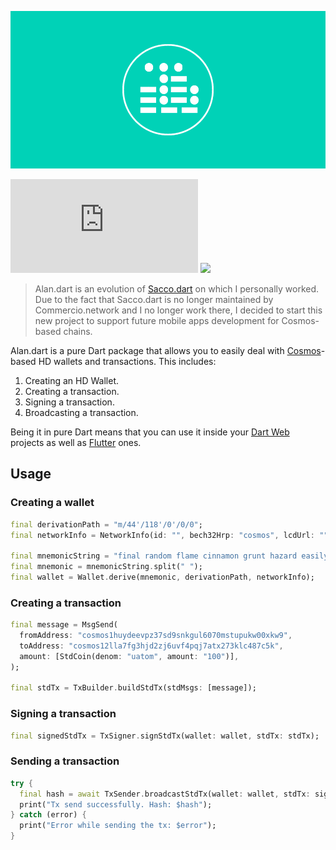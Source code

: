![](.img/logo.jpg)

![Travis (.org)](https://img.shields.io/travis/alan-sdk/alan.dart)
![](https://img.shields.io/badge/compatible-flutter-blue)

> Alan.dart is an evolution of [Sacco.dart](https://github.com/commercionetwork/sacco.dart) on which I personally worked. Due to the fact that Sacco.dart is no longer maintained by Commercio.network and I no longer work there, I decided to start this new project to support future mobile apps development for Cosmos-based chains. 

Alan.dart is a pure Dart package that allows you to easily deal with [Cosmos](https://cosmos.network)-based HD wallets 
and transactions. This includes: 

1. Creating an HD Wallet. 
2. Creating a transaction. 
3. Signing a transaction. 
4. Broadcasting a transaction.

Being it in pure Dart means that you can use it inside your [Dart Web](https://dart.dev/web) projects 
as well as [Flutter](https://flutter.dev) ones.

## Usage 
### Creating a wallet
```dart
final derivationPath = "m/44'/118'/0'/0/0";
final networkInfo = NetworkInfo(id: "", bech32Hrp: "cosmos", lcdUrl: "");

final mnemonicString = "final random flame cinnamon grunt hazard easily mutual resist pond solution define knife female tongue crime atom jaguar alert library best forum lesson rigid";
final mnemonic = mnemonicString.split(" ");
final wallet = Wallet.derive(mnemonic, derivationPath, networkInfo);
```

### Creating a transaction
```dart
final message = MsgSend(
  fromAddress: "cosmos1huydeevpz37sd9snkgul6070mstupukw00xkw9",
  toAddress: "cosmos12lla7fg3hjd2zj6uvf4pqj7atx273klc487c5k",
  amount: [StdCoin(denom: "uatom", amount: "100")],
);

final stdTx = TxBuilder.buildStdTx(stdMsgs: [message]);
``` 

### Signing a transaction
```dart
final signedStdTx = TxSigner.signStdTx(wallet: wallet, stdTx: stdTx);
```

### Sending a transaction
```dart
try {
  final hash = await TxSender.broadcastStdTx(wallet: wallet, stdTx: signedStdTx);
  print("Tx send successfully. Hash: $hash");
} catch (error) {
  print("Error while sending the tx: $error");
}
```
